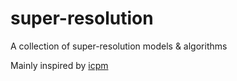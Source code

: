 # super-resolution
A collection of super-resolution models & algorithms

Mainly inspired by [icpm](https://github.com/icpm)

